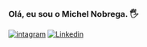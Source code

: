 ### Olá, eu sou o Michel Nobrega.  🖐️
[![intagram](	https://img.shields.io/badge/Instagram-E4405F?style=for-the-badge&logo=instagram&logoColor=white)](https://www.instagram.com/personalmichelnobrega)
[![Linkedin](https://img.shields.io/badge/LinkedIn-0077B5?style=for-the-badge&logo=linkedin&logoColor=white)](https://www.linkedin.com/in/michel-nobrega-33078a26a/)
